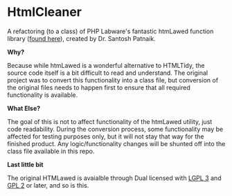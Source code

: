 HtmlCleaner
===========

A refactoring (to a class) of PHP Labware's fantastic htmLawed function library 
(<a href="http://www.bioinformatics.org/phplabware/internal_utilities/htmLawed/index.php">found here</a>), 
created by Dr. Santosh Patnaik.

**Why?**

Because while htmLawed is a wonderful alternative to HTMLTidy, the source code itself is a bit difficult to read
and understand. The original project was to convert this functionality into a class file, but conversion of
the original files needs to happen first to ensure that all required functionality is available.

**What Else?**

The goal of this is not to affect functionality of the htmLawed utility, just code readability. During the conversion 
process, some functionality may be affected for testing purposes only, but it will not stay that way for the finished 
product. Any logic/functionality changes will be shunted off into the class file available in this repo.

**Last little bit**

The original HTMLawed is avaialble through Dual licensed with 
<a href="http://www.gnu.org/licenses/lgpl.html">LGPL 3</a> and 
<a href="http://www.gnu.org/licenses/gpl-2.0.html">GPL 2</a> or later, and so is this.